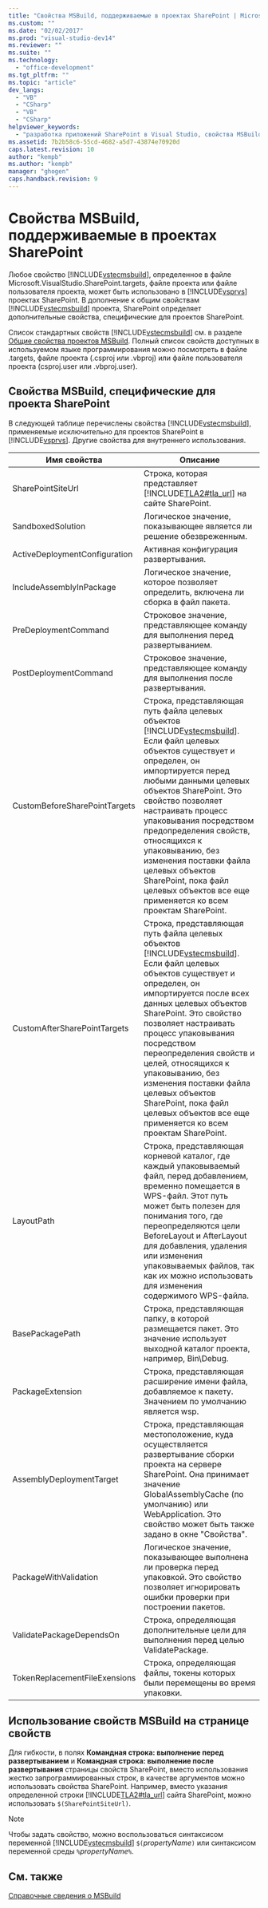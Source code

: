 ```yaml
---
title: "Свойства MSBuild, поддерживаемые в проектах SharePoint | Microsoft Docs"
ms.custom: ""
ms.date: "02/02/2017"
ms.prod: "visual-studio-dev14"
ms.reviewer: ""
ms.suite: ""
ms.technology: 
  - "office-development"
ms.tgt_pltfrm: ""
ms.topic: "article"
dev_langs: 
  - "VB"
  - "CSharp"
  - "VB"
  - "CSharp"
helpviewer_keywords: 
  - "разработка приложений SharePoint в Visual Studio, свойства MSBuild"
ms.assetid: 7b2b58c6-55cd-4682-a5d7-43874e70920d
caps.latest.revision: 10
author: "kempb"
ms.author: "kempb"
manager: "ghogen"
caps.handback.revision: 9
---
```

# Свойства MSBuild, поддерживаемые в проектах SharePoint
  Любое свойство [!INCLUDE[vstecmsbuild](../sharepoint/includes/vstecmsbuild-md.md)], определенное в файле Microsoft.VisualStudio.SharePoint.targets, файле проекта или файле пользователя проекта, может быть использовано в [!INCLUDE[vsprvs](../sharepoint/includes/vsprvs-md.md)] проектах SharePoint.  В дополнение к общим свойствам [!INCLUDE[vstecmsbuild](../sharepoint/includes/vstecmsbuild-md.md)] проекта, SharePoint определяет дополнительные свойства, специфические для проектов SharePoint.  
  
 Список стандартных свойств [!INCLUDE[vstecmsbuild](../sharepoint/includes/vstecmsbuild-md.md)] см. в разделе [Общие свойства проектов MSBuild](http://go.microsoft.com/fwlink/?LinkID=168687).  Полный список свойств доступных в используемом языке программирования можно посмотреть в файле .targets, файле проекта \(.csproj или .vbproj\) или файле пользователя проекта \(csproj.user или .vbproj.user\).  
  
## Свойства MSBuild, специфические для проекта SharePoint  
 В следующей таблице перечислены свойства [!INCLUDE[vstecmsbuild](../sharepoint/includes/vstecmsbuild-md.md)], применяемые исключительно для проектов SharePoint в [!INCLUDE[vsprvs](../sharepoint/includes/vsprvs-md.md)].  Другие свойства для внутреннего использования.  
  
|Имя свойства|Описание|  
|------------------|--------------|  
|SharePointSiteUrl|Строка, которая представляет [!INCLUDE[TLA2#tla_url](../sharepoint/includes/tla2sharptla-url-md.md)] на сайте SharePoint.|  
|SandboxedSolution|Логическое значение, показывающее является ли решение обезвреженным.|  
|ActiveDeploymentConfiguration|Активная конфигурация развертывания.|  
|IncludeAssemblyInPackage|Логическое значение, которое позволяет определить, включена ли сборка в файл пакета.|  
|PreDeploymentCommand|Строковое значение, представляющее команду для выполнения перед развертыванием.|  
|PostDeploymentCommand|Строковое значение, представляющее команду для выполнения после развертывания.|  
|CustomBeforeSharePointTargets|Строка, представляющая путь файла целевых объектов [!INCLUDE[vstecmsbuild](../sharepoint/includes/vstecmsbuild-md.md)].  Если файл целевых объектов существует и определен, он импортируется перед любыми данными целевых объектов SharePoint.  Это свойство позволяет настраивать процесс упаковывания посредством предопределения свойств, относящихся к упаковыванию, без изменения поставки файла целевых объектов SharePoint, пока файл целевых объектов все еще применяется ко всем проектам SharePoint.|  
|CustomAfterSharePointTargets|Строка, представляющая путь файла целевых объектов [!INCLUDE[vstecmsbuild](../sharepoint/includes/vstecmsbuild-md.md)].  Если файл целевых объектов существует и определен, он импортируется после всех данных целевых объектов SharePoint.  Это свойство позволяет настраивать процесс упаковывания посредством переопределения свойств и целей, относящихся к упаковыванию, без изменения поставки файла целевых объектов SharePoint, пока файл целевых объектов все еще применяется ко всем проектам SharePoint.|  
|LayoutPath|Строка, представляющая корневой каталог, где каждый упаковываемый файл, перед добавлением, временно помещается в WPS\-файл.  Этот путь может быть полезен для понимания того, где переопределяются цели BeforeLayout и AfterLayout для добавления, удаления или изменения упаковываемых файлов, так как их можно использовать для изменения содержимого WPS\-файла.|  
|BasePackagePath|Строка, представляющая папку, в которой размещается пакет.  Это значение использует выходной каталог проекта, например, Bin\\Debug.|  
|PackageExtension|Строка, представляющая расширение имени файла, добавляемое к пакету.  Значением по умолчанию является wsp.|  
|AssemblyDeploymentTarget|Строка, представляющая местоположение, куда осуществляется развертывание сборки проекта на сервере SharePoint.  Она принимает значение GlobalAssemblyCache \(по умолчанию\) или WebApplication.  Это свойство может быть также задано в окне "Свойства".|  
|PackageWithValidation|Логическое значение, показывающее выполнена ли проверка перед упаковкой.  Это свойство позволяет игнорировать ошибки проверки при построении пакетов.|  
|ValidatePackageDependsOn|Строка, определяющая дополнительные цели для выполнения перед целью ValidatePackage.|  
|TokenReplacementFileExensions|Строка, определяющая файлы, токены которых были перемещены во время упаковки.|  
  
## Использование свойств MSBuild на странице свойств  
 Для гибкости, в полях **Командная строка: выполнение перед развертыванием** и **Командная строка: выполнение после развертывания** страницы свойств SharePoint, вместо использования жестко запрограммированных строк, в качестве аргументов можно использовать свойства SharePoint.  Например, вместо указания определенной строки [!INCLUDE[TLA2#tla_url](../sharepoint/includes/tla2sharptla-url-md.md)] сайта SharePoint, можно использовать `$(SharePointSiteUrl)`.  
  
> [!NOTE]  
>  Чтобы задать свойство, можно воспользоваться синтаксисом переменной [!INCLUDE[vstecmsbuild](../sharepoint/includes/vstecmsbuild-md.md)] `$(`*propertyName*`)` или синтаксисом переменной среды `%`*propertyName*`%`.  
  
## См. также  
 [Справочные сведения о MSBuild](../msbuild/msbuild-reference.md)  
  
  